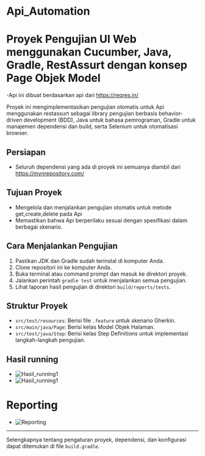 # Api_Automation

# Proyek Pengujian UI Web menggunakan Cucumber, Java, Gradle, RestAssurt dengan konsep Page Objek Model
-Api ini dibuat berdasarkan api dari https://reqres.in/

Proyek ini mengimplementasikan pengujian otomatis untuk Api menggunakan restassurt sebagai library pengujian berbasis behavior-driven development (BDD), Java untuk bahasa pemrograman, Gradle untuk manajemen dependensi dan build, serta Selenium untuk otomatisasi browser.

## Persiapan
- Seluruh dependensi yang ada di proyek ini semuanya diambil dari https://mvnrepository.com/

## Tujuan Proyek
- Mengelola dan menjalankan pengujian otomatis untuk metode get,create,delete pada Api
- Memastikan bahwa Api berperilaku sesuai dengan spesifikasi dalam berbagai skenario.

## Cara Menjalankan Pengujian
1. Pastikan JDK dan Gradle sudah terinstal di komputer Anda.
2. Clone repositori ini ke komputer Anda.
3. Buka terminal atau command prompt dan masuk ke direktori proyek.
4. Jalankan perintah `gradle test` untuk menjalankan semua pengujian.
5. Lihat laporan hasil pengujian di direktori `build/reports/tests`.

## Struktur Proyek
- `src/test/resources`: Berisi file `.feature` untuk skenario Gherkin.
- `src/main/java/Page`: Berisi kelas Model Objek Halaman.
- `src/test/java/Step`: Berisi kelas Step Definitions untuk implementasi langkah-langkah pengujian.

## Hasil running 
- ![Hasil_running1](https://github.com/YusgarRisaldiYusup/Api_Web_Automation/blob/main/idea64_Ljkaguoa9X.png)
- ![Hasil_running1](https://github.com/YusgarRisaldiYusup/Api_Web_Automation/blob/main/idea64_xC7Bf1ACBx.png)

# Reporting
- ![Reporting](https://github.com/YusgarRisaldiYusup/Api_Web_Automation/blob/main/msedge_0QldKZenGg.png)


---

Selengkapnya tentang pengaturan proyek, dependensi, dan konfigurasi dapat ditemukan di file `build.gradle`.
